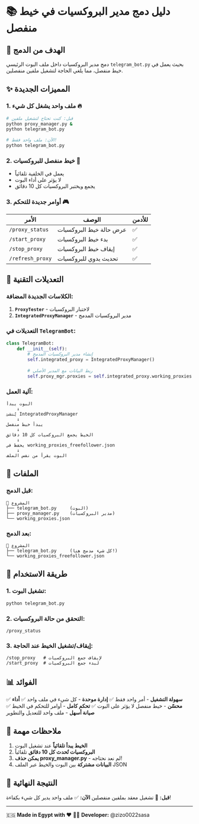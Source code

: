 # 📚 دليل دمج مدير البروكسيات في خيط منفصل

## 🎯 **الهدف من الدمج**

دمج مدير البروكسيات داخل ملف البوت الرئيسي `telegram_bot.py` بحيث يعمل في خيط منفصل، مما يلغي الحاجة لتشغيل ملفين منفصلين.

## ✨ **المميزات الجديدة**

### 1. **ملف واحد يشغل كل شيء** 🔥
```bash
# قبل: كنت تحتاج لتشغيل ملفين
python proxy_manager.py &
python telegram_bot.py

# الآن: ملف واحد فقط!
python telegram_bot.py
```

### 2. **خيط منفصل للبروكسيات** 🧵
- يعمل في الخلفية تلقائياً
- لا يؤثر على أداء البوت
- يجمع ويختبر البروكسيات كل 10 دقائق

### 3. **أوامر جديدة للتحكم** 🎮
| الأمر | الوصف | للأدمن |
|------|--------|---------|
| `/proxy_status` | عرض حالة خيط البروكسيات | ✅ |
| `/start_proxy` | بدء خيط البروكسيات | ✅ |
| `/stop_proxy` | إيقاف خيط البروكسيات | ✅ |
| `/refresh_proxy` | تحديث يدوي للبروكسيات | ✅ |

## 🔧 **التعديلات التقنية**

### الكلاسات الجديدة المضافة:
1. **`ProxyTester`** - لاختبار البروكسيات
2. **`IntegratedProxyManager`** - مدير البروكسيات المدمج

### التعديلات في `TelegramBot`:
```python
class TelegramBot:
    def __init__(self):
        # إنشاء مدير البروكسيات المدمج
        self.integrated_proxy = IntegratedProxyManager()
        
        # ربط البيانات مع المدير الأصلي
        self.proxy_mgr.proxies = self.integrated_proxy.working_proxies
```

### آلية العمل:
```
البوت يبدأ
    ↓
يُنشئ IntegratedProxyManager
    ↓
يبدأ خيط منفصل
    ↓
الخيط يجمع البروكسيات كل 10 دقائق
    ↓
يحفظ في working_proxies_freefollower.json
    ↓
البوت يقرأ من نفس الملف
```

## 📂 **الملفات**

### قبل الدمج:
```
📁 المشروع
├── telegram_bot.py     (البوت)
├── proxy_manager.py    (مدير البروكسيات)
└── working_proxies.json
```

### بعد الدمج:
```
📁 المشروع
├── telegram_bot.py     (كل شيء مدمج هنا!)
└── working_proxies_freefollower.json
```

## 🚀 **طريقة الاستخدام**

### 1. تشغيل البوت:
```bash
python telegram_bot.py
```

### 2. التحقق من حالة البروكسيات:
```
/proxy_status
```

### 3. إيقاف/تشغيل الخيط عند الحاجة:
```
/stop_proxy   # لإيقاف جمع البروكسيات
/start_proxy  # لبدء جمع البروكسيات
```

## 📊 **الفوائد**

✅ **سهولة التشغيل** - أمر واحد فقط
✅ **إدارة موحدة** - كل شيء في ملف واحد
✅ **أداء محسّن** - خيط منفصل لا يؤثر على البوت
✅ **تحكم كامل** - أوامر للتحكم في الخيط
✅ **صيانة أسهل** - ملف واحد للتعديل والتطوير

## 🔴 **ملاحظات مهمة**

1. **الخيط يبدأ تلقائياً** عند تشغيل البوت
2. **البروكسيات تُحدث كل 10 دقائق** تلقائياً
3. **يمكن حذف proxy_manager.py** - لم نعد نحتاجه!
4. **البيانات مشتركة** بين البوت والخيط عبر الملف JSON

## 🎉 **النتيجة النهائية**

**قبل:** 🔴 تشغيل معقد بملفين منفصلين
**الآن:** ✅ ملف واحد يدير كل شيء بكفاءة!

---

🇪🇬 **Made in Egypt with ❤️**
👨‍💻 **Developer:** @zizo0022sasa